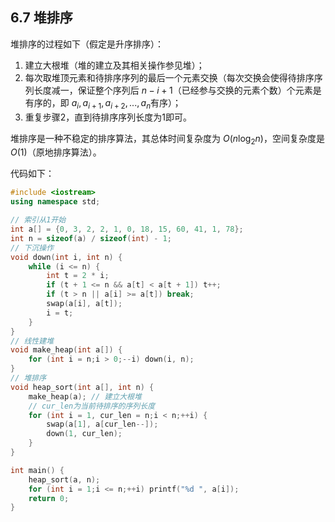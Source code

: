 ## 6.7 堆排序

堆排序的过程如下（假定是升序排序）：

1. 建立大根堆（堆的建立及其相关操作参见堆）；
2. 每次取堆顶元素和待排序序列的最后一个元素交换（每次交换会使得待排序序列长度减一，保证整个序列后 $n-i+1$（已经参与交换的元素个数）个元素是有序的，即 $a_i,a_{i+1},a_{i+2},...,a_{n}$有序）；
3. 重复步骤2，直到待排序序列长度为1即可。

堆排序是一种不稳定的排序算法，其总体时间复杂度为 $O(n\log_2n)$，空间复杂度是 $O(1)$（原地排序算法）。

代码如下：

```cpp
#include <iostream>
using namespace std;

// 索引从1开始
int a[] = {0, 3, 2, 2, 1, 0, 18, 15, 60, 41, 1, 78};
int n = sizeof(a) / sizeof(int) - 1;
// 下沉操作
void down(int i, int n) {
    while (i <= n) {
        int t = 2 * i;
        if (t + 1 <= n && a[t] < a[t + 1]) t++;
        if (t > n || a[i] >= a[t]) break;
        swap(a[i], a[t]);
        i = t;
    }
}
// 线性建堆
void make_heap(int a[]) {
    for (int i = n;i > 0;--i) down(i, n);
}
// 堆排序
void heap_sort(int a[], int n) {
    make_heap(a); // 建立大根堆
    // cur_len为当前待排序的序列长度
    for (int i = 1, cur_len = n;i < n;++i) {
        swap(a[1], a[cur_len--]);
        down(1, cur_len);
    }
}

int main() {
    heap_sort(a, n);
    for (int i = 1;i <= n;++i) printf("%d ", a[i]);
    return 0;
}
```
